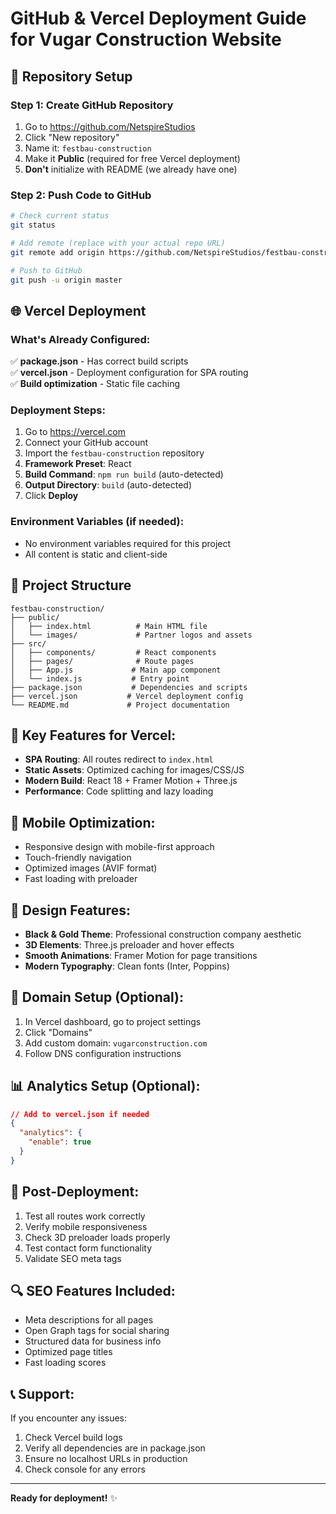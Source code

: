 # GitHub & Vercel Deployment Guide for Vugar Construction Website

## 🚀 Repository Setup

### Step 1: Create GitHub Repository
1. Go to https://github.com/NetspireStudios
2. Click "New repository" 
3. Name it: `festbau-construction`
4. Make it **Public** (required for free Vercel deployment)
5. **Don't** initialize with README (we already have one)

### Step 2: Push Code to GitHub
```bash
# Check current status
git status

# Add remote (replace with your actual repo URL)
git remote add origin https://github.com/NetspireStudios/festbau-construction.git

# Push to GitHub
git push -u origin master
```

## 🌐 Vercel Deployment

### What's Already Configured:
✅ **package.json** - Has correct build scripts  
✅ **vercel.json** - Deployment configuration for SPA routing  
✅ **Build optimization** - Static file caching  

### Deployment Steps:
1. Go to https://vercel.com
2. Connect your GitHub account
3. Import the `festbau-construction` repository
4. **Framework Preset**: React
5. **Build Command**: `npm run build` (auto-detected)
6. **Output Directory**: `build` (auto-detected)
7. Click **Deploy**

### Environment Variables (if needed):
- No environment variables required for this project
- All content is static and client-side

## 📁 Project Structure
```
festbau-construction/
├── public/
│   ├── index.html          # Main HTML file
│   └── images/             # Partner logos and assets
├── src/
│   ├── components/         # React components
│   ├── pages/              # Route pages
│   ├── App.js             # Main app component
│   └── index.js           # Entry point
├── package.json           # Dependencies and scripts
├── vercel.json           # Vercel deployment config
└── README.md             # Project documentation
```

## 🔧 Key Features for Vercel:
- **SPA Routing**: All routes redirect to `index.html`
- **Static Assets**: Optimized caching for images/CSS/JS
- **Modern Build**: React 18 + Framer Motion + Three.js
- **Performance**: Code splitting and lazy loading

## 📱 Mobile Optimization:
- Responsive design with mobile-first approach
- Touch-friendly navigation
- Optimized images (AVIF format)
- Fast loading with preloader

## 🎨 Design Features:
- **Black & Gold Theme**: Professional construction company aesthetic
- **3D Elements**: Three.js preloader and hover effects
- **Smooth Animations**: Framer Motion for page transitions
- **Modern Typography**: Clean fonts (Inter, Poppins)

## 🔗 Domain Setup (Optional):
1. In Vercel dashboard, go to project settings
2. Click "Domains"
3. Add custom domain: `vugarconstruction.com`
4. Follow DNS configuration instructions

## 📊 Analytics Setup (Optional):
```json
// Add to vercel.json if needed
{
  "analytics": {
    "enable": true
  }
}
```

## 🚀 Post-Deployment:
1. Test all routes work correctly
2. Verify mobile responsiveness
3. Check 3D preloader loads properly
4. Test contact form functionality
5. Validate SEO meta tags

## 🔍 SEO Features Included:
- Meta descriptions for all pages
- Open Graph tags for social sharing
- Structured data for business info
- Optimized page titles
- Fast loading scores

## 📞 Support:
If you encounter any issues:
1. Check Vercel build logs
2. Verify all dependencies are in package.json
3. Ensure no localhost URLs in production
4. Check console for any errors

---
**Ready for deployment!** ✨ 